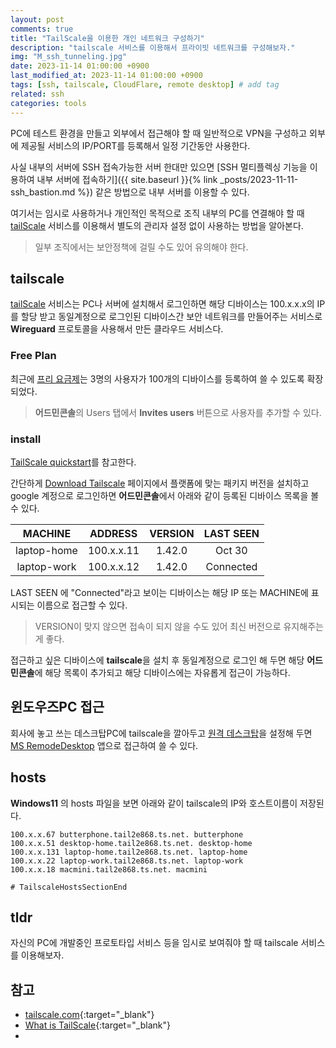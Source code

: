 ```yaml
---
layout: post
comments: true
title: "TailScale을 이용한 개인 네트워크 구성하기" 
description: "tailscale 서비스를 이용해서 프라이빗 네트워크를 구성해보자."
img: "M_ssh_tunneling.jpg"
date: 2023-11-14 01:00:00 +0900
last_modified_at: 2023-11-14 01:00:00 +0900
tags: [ssh, tailscale, CloudFlare, remote desktop] # add tag
related: ssh
categories: tools
---
```


PC에 테스트 환경을 만들고 외부에서 접근해야 할 때 일반적으로 VPN을 구성하고 외부에 제공될 서비스의 IP/PORT를 등록해서 일정 기간동안 사용한다. 

사실 내부의 서버에 SSH 접속가능한 서버 한대만 있으면 [SSH 멀티플렉싱 기능을 이용하여 내부 서버에 접속하기]({{ site.baseurl }}{% link _posts/2023-11-11-ssh_bastion.md %}) 같은 방법으로 내부 서버를 이용할 수 있다. 

여기서는 임시로 사용하거나 개인적인 목적으로 조직 내부의 PC를 연결해야 할 때 [tailScale](https://tailscale.com/) 서비스를 이용해서 별도의 관리자 설정 없이 사용하는 방법을 알아본다. 

> 일부 조직에서는 보안정책에 걸릴 수도 있어 유의해야 한다. 

<!--more-->

## tailscale 

[tailScale](https://tailscale.com/) 서비스는 PC나 서버에 설치해서 로그인하면 해당 디바이스는 100.x.x.x의 IP를 할당 받고 동일계정으로 로그인된 디바이스간 보안 네트워크를 만들어주는 서비스로 **Wireguard** 프로토콜을 사용해서 만든 클라우드 서비스다. 


### Free Plan

최근에 [프리 요금제](https://tailscale.com/pricing/)는 3명의 사용자가 100개의 디바이스를 등록하여 쓸 수 있도록 확장되었다. 

> **어드민콘솔**의 Users 탭에서 **Invites users** 버튼으로 사용자를 추가할 수 있다.  

### install

[TailScale quickstart](https://tailscale.com/kb/1017/install/)를 참고한다. 

간단하게 [Download Tailscale](https://tailscale.com/download) 페이지에서 플랫폼에 맞는 패키지 버전을 설치하고 google 계정으로 로그인하면 **어드민콘솔**에서 아래와 같이 등록된 디바이스 목록을 볼 수 있다. 

| MACHINE | ADDRESS | VERSION | LAST SEEN |
| :---: | :---: | :---: | :---: |
| laptop-home | 100.x.x.11 | 1.42.0 | Oct 30 |
| laptop-work | 100.x.x.12 | 1.42.0 | Connected |

LAST SEEN 에 "Connected"라고 보이는 디바이스는 해당 IP 또는 MACHINE에 표시되는 이름으로 접근할 수 있다. 

> VERSION이 맞지 않으면 접속이 되지 않을 수도 있어 최신 버전으로 유지해주는게 좋다.  

접근하고 싶은 디바이스에 **tailscale**을 설치 후 동일계정으로 로그인 해 두면 해당 **어드민콘솔**에 해당 목록이 추가되고 해당 디바이스에는 자유롭게 접근이 가능하다. 

## 윈도우즈PC 접근

회사에 놓고 쓰는 데스크탑PC에 tailscale을 깔아두고 [원격 데스크탑](https://support.microsoft.com/ko-kr/windows/%EC%9B%90%EA%B2%A9-%EB%8D%B0%EC%8A%A4%ED%81%AC%ED%86%B1%EC%9D%84-%EC%82%AC%EC%9A%A9%ED%95%98%EB%8A%94-%EB%B0%A9%EB%B2%95-5fe128d5-8fb1-7a23-3b8a-41e636865e8c)을 설정해 두면 [MS RemodeDesktop](https://apps.microsoft.com/detail/9WZDNCRFJ3PS?hl=en-gb&gl=GB) 앱으로 접근하여 쓸 수 있다. 

## hosts

**Windows11** 의 hosts 파일을 보면 아래와 같이 tailscale의 IP와 호스트이름이 저장된다. 

```
100.x.x.67 butterphone.tail2e868.ts.net. butterphone
100.x.x.51 desktop-home.tail2e868.ts.net. desktop-home
100.x.x.131 laptop-home.tail2e868.ts.net. laptop-home
100.x.x.22 laptop-work.tail2e868.ts.net. laptop-work
100.x.x.18 macmini.tail2e868.ts.net. macmini

# TailscaleHostsSectionEnd
```

## tldr

자신의 PC에 개발중인 프로토타입 서비스 등을 임시로 보여줘야 할 때 tailscale 서비스를 이용해보자.

## 참고

- [tailscale.com](tailscale.com){:target="_blank"}
- [What is TailScale](https://ddii.dev/kubernetes/what-is-tailscale/){:target="_blank"}
- 
